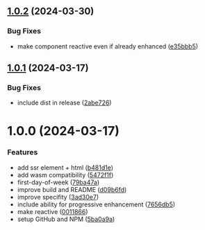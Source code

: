 ## [1.0.2](https://github.com/mariohamann/activity-graph/compare/v1.0.1...v1.0.2) (2024-03-30)


### Bug Fixes

* make component reactive even if already enhanced ([e35bbb5](https://github.com/mariohamann/activity-graph/commit/e35bbb50ee1c621fde8aa28464827fb5312a84a4))

## [1.0.1](https://github.com/mariohamann/activity-graph/compare/v1.0.0...v1.0.1) (2024-03-17)


### Bug Fixes

* include dist in release ([2abe726](https://github.com/mariohamann/activity-graph/commit/2abe7261b99666bffdd9e484f84ff82bdc0d34ce))

# 1.0.0 (2024-03-17)


### Features

* add ssr element + html ([b481d1e](https://github.com/mariohamann/activity-graph/commit/b481d1eba81c70944e89dc30fa235e3463936fca))
* add wasm compatibility ([5472f1f](https://github.com/mariohamann/activity-graph/commit/5472f1f7711cc6dc6b258d53f22aad6b80ac34b8))
* first-day-of-week ([79ba47a](https://github.com/mariohamann/activity-graph/commit/79ba47af0fa018cbf78960565edfb38ddd638dc2))
* improve build and README ([d09b6fd](https://github.com/mariohamann/activity-graph/commit/d09b6fd5fc4b21bebd92a6381cd8abc40c238a86))
* improve specifity ([3ad30e7](https://github.com/mariohamann/activity-graph/commit/3ad30e7f90d685495d401427c68d83e023ffe252))
* include ability for progressive enhancement ([7656db5](https://github.com/mariohamann/activity-graph/commit/7656db5e7786c920422386dec7f75e61d007a931))
* make reactive ([0011866](https://github.com/mariohamann/activity-graph/commit/00118662ed00db5a50d7bd7239a4c35d98131943))
* setup GitHub and NPM ([5ba0a9a](https://github.com/mariohamann/activity-graph/commit/5ba0a9a591177074f60251112789e9db938ae983))
